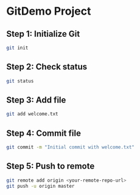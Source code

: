 # GitDemo Project

## Step 1: Initialize Git
```bash
git init
```

## Step 2: Check status
```bash
git status
```

## Step 3: Add file
```bash
git add welcome.txt
```

## Step 4: Commit file
```bash
git commit -m "Initial commit with welcome.txt"
```

## Step 5: Push to remote
```bash
git remote add origin <your-remote-repo-url>
git push -u origin master
```
